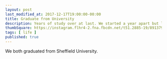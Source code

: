 ```yaml
---
layout: post
last_modified_at: 2017-12-17T19:00:00-00:00
title: Graduate from University
description: Years of study over at last. We started a year apart but left very much together.
thumbSquare: https://instagram.flhr4-2.fna.fbcdn.net/t51.2885-19/891379_1503164956579343_15485354_a.jpg
tags: [ life ]
published: true
---
```


We both graduated from Sheffield University.